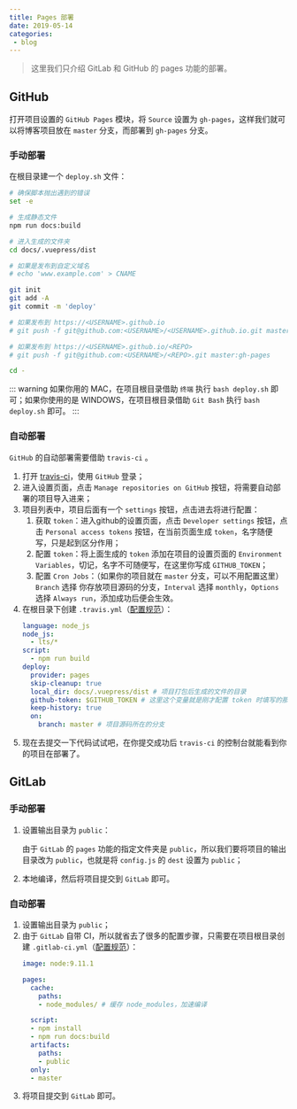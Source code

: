 ```yaml
---
title: Pages 部署
date: 2019-05-14
categories:
 - blog
---
```


> 这里我们只介绍 GitLab 和 GitHub 的 pages 功能的部署。

## GitHub

打开项目设置的 `GitHub Pages` 模块，将 `Source` 设置为 `gh-pages`，这样我们就可以将博客项目放在 `master` 分支，而部署到 `gh-pages` 分支。

### 手动部署

在根目录建一个 `deploy.sh` 文件：

```bash
# 确保脚本抛出遇到的错误
set -e

# 生成静态文件
npm run docs:build

# 进入生成的文件夹
cd docs/.vuepress/dist

# 如果是发布到自定义域名
# echo 'www.example.com' > CNAME

git init
git add -A
git commit -m 'deploy'

# 如果发布到 https://<USERNAME>.github.io
# git push -f git@github.com:<USERNAME>/<USERNAME>.github.io.git master

# 如果发布到 https://<USERNAME>.github.io/<REPO>
# git push -f git@github.com:<USERNAME>/<REPO>.git master:gh-pages

cd -
```

::: warning
如果你用的 MAC，在项目根目录借助 `终端` 执行 `bash deploy.sh` 即可；如果你使用的是 WINDOWS，在项目根目录借助 `Git Bash` 执行 `bash deploy.sh` 即可。
:::

### 自动部署

`GitHub` 的自动部署需要借助 `travis-ci` 。

1. 打开 [travis-ci](https://travis-ci.com/)，使用 `GitHub` 登录；
2. 进入设置页面，点击 `Manage repositories on GitHub` 按钮，将需要自动部署的项目导入进来；
3. 项目列表中，项目后面有一个 `settings` 按钮，点击进去将进行配置：
   1. 获取 `token`：进入github的设置页面，点击 `Developer settings` 按钮，点击 `Personal access tokens` 按钮，在当前页面生成 `token`，名字随便写，只是起到区分作用；
   2. 配置 `token`：将上面生成的 `token` 添加在项目的设置页面的 `Environment Variables`，切记，名字不可随便写，在这里你写成 `GITHUB_TOKEN`；
   3. 配置 `Cron Jobs`：（如果你的项目就在 `master` 分支，可以不用配置这里）`Branch` 选择 你存放项目源码的分支，`Interval` 选择 `monthly`，`Options` 选择 `Always run`，添加成功后便会生效。
4. 在根目录下创建 `.travis.yml`（[配置规范](https://docs.travis-ci.com/user/deployment/pages/)）：
    ```yml
    language: node_js
    node_js:
      - lts/*
    script:
      - npm run build
    deploy:
      provider: pages
      skip-cleanup: true
      local_dir: docs/.vuepress/dist # 项目打包后生成的文件的目录
      github-token: $GITHUB_TOKEN # 这里这个变量就是刚才配置 token 时填写的那个变量
      keep-history: true
      on:
        branch: master # 项目源码所在的分支
    ```
5. 现在去提交一下代码试试吧，在你提交成功后 `travis-ci` 的控制台就能看到你的项目在部署了。

## GitLab

### 手动部署

1. 设置输出目录为 `public`：

   由于 `GitLab` 的 `pages` 功能的指定文件夹是 `public`，所以我们要将项目的输出目录改为 `public`，也就是将 `config.js` 的 `dest` 设置为 `public`；

2. 本地编译，然后将项目提交到 `GitLab` 即可。

### 自动部署

1. 设置输出目录为 `public`；
2. 由于 `GitLab` 自带 CI，所以就省去了很多的配置步骤，只需要在项目根目录创建 `.gitlab-ci.yml`（[配置规范](https://docs.gitlab.com/ee/ci/yaml/README.html)）：
    ```yml
    image: node:9.11.1

    pages:
      cache:
        paths:
        - node_modules/ # 缓存 node_modules，加速编译

      script:
      - npm install
      - npm run docs:build
      artifacts:
        paths:
        - public
      only:
      - master
    ``` 
3. 将项目提交到 `GitLab` 即可。